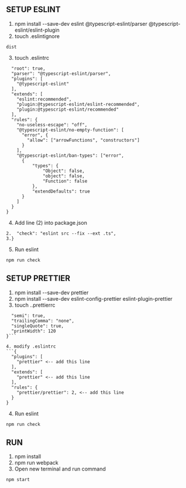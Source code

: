 ## SETUP ESLINT
1. npm install --save-dev eslint @typescript-eslint/parser @typescript-eslint/eslint-plugin
2. touch .eslintignore
```node_modules
dist
```
3. touch .eslintrc
```{
  "root": true,
  "parser": "@typescript-eslint/parser",
  "plugins": [
    "@typescript-eslint"
  ],
  "extends": [
    "eslint:recommended",
    "plugin:@typescript-eslint/eslint-recommended",
    "plugin:@typescript-eslint/recommended"
  ], 
  "rules": { 
    "no-useless-escape": "off",
    "@typescript-eslint/no-empty-function": [
      "error", { 
        "allow": ["arrowFunctions", "constructors"] 
      }
    ],
    "@typescript-eslint/ban-types": ["error",
      {
          "types": {
              "Object": false,
              "object": false,
              "Function": false
          },
          "extendDefaults": true
      }
    ]
  }
}
```
4. Add line (2) into package.json
```1."scripts": {
2.  "check": "eslint src --fix --ext .ts",
3.}
```

5. Run eslint
```bash
npm run check
```

## SETUP PRETTIER
1. npm install --save-dev prettier
2. npm install --save-dev eslint-config-prettier eslint-plugin-prettier
3. touch ..prettierrc
```{
  "semi": true,
  "trailingComma": "none",
  "singleQuote": true,
  "printWidth": 120
}```

4. modify .eslintrc
```{
  "plugins": [
    "prettier" <-- add this line
  ],
  "extends": [
    "prettier" <-- add this line
  ], 
  "rules": { 
    "prettier/prettier": 2, <-- add this line
  }
}
```

4. Run eslint
```bash
npm run check
```

## RUN
1. npm install
2. npm run webpack
3. Open new terminal and run command
```bash
npm start
```
